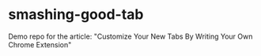 # smashing-good-tab
Demo repo for the article: "Customize Your New Tabs By Writing Your Own Chrome Extension"
